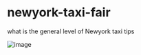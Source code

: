 # newyork-taxi-fair
what is the general level of Newyork taxi tips 


![image](https://user-images.githubusercontent.com/100987169/156872128-0c7accb7-6f50-47c1-9ea5-6056c153a024.png)
